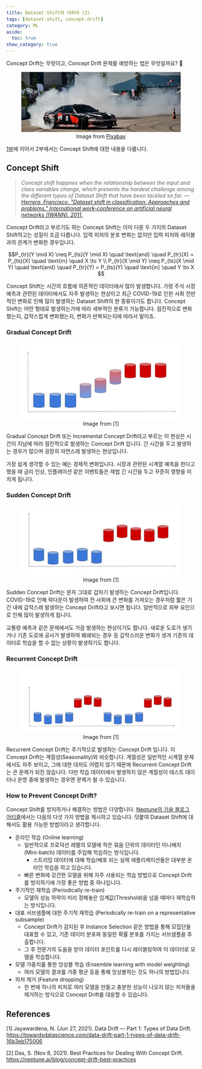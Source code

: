 ```yaml
---
title: Dataset Shift에 대하여 (2)
tags: [dataset-shift, concept-drift]
category: ML
aside:
  toc: true
show_category: true
---
```


Concept Drift는 무엇이고, Concept Drift 문제를 예방하는 법은 무엇일까요? 🤔

<!--more-->

<figure>
  <img src='/assets/images/2021-11-23-about-dataset-shift-2/drift.jpg'>
  <figcaption style="text-align: center;">Image from <a href="https://pixabay.com/photos/drift-car-race-speed-smoke-3723673/">Pixabay</a></figcaption>
</figure>


[1부](/ml/2021/11/19/about-dataset-shift-1.html)에 이어서 2부에서는 Concept Shift에 대한 내용을 다룹니다.

## Concept Shift

> *Concept shift happnes when the relationship between the input and class variables change, which presents the hardest challenge among the different types of Dataset Shift that have been tackled so far. —  [Herrera, Francisco. "Dataset shift in classification: Approaches and problems." International work-conference on artificial neural networks (IWANN). 2011.](http://iwann.ugr.es/2011/pdf/InvitedTalk-FHerrera-IWANN11.pdf)*
> 

Concept Drift라고 부르기도 하는 Concept Shift는 이미 다룬 두 가지의 Dataset Shift하고는 성질이 조금 다릅니다. 입력 피처의 분포 변화는 없지만 입력 피처와 레이블과의 관계가 변화한 경우입니다. 

$$P_{tr}(Y \mid X) \neq P_{ts}(Y \mid X) \quad \text{and} \quad P_{tr}(X) = P_{ts}(X) \quad \text{in} \quad X \to Y \\
P_{tr}(X \mid Y) \neq P_{ts}(X \mid Y) \quad \text{and} \quad P_{tr}(Y) = P_{ts}(Y) \quad \text{in} \quad Y \to X $$

Concept Shift는 시간의 흐름에 의존적인 데이터에서 많이 발생합니다. 가령 주식 시장 예측과 관련된 데이터에서도 자주 발생하는 현상이고 최근 COVID-19로 인한 사회 전반적인 변화로 인해 많이 발생하는 Dataset Shift의 한 종류이기도 합니다. Concept Shift는 어떤 형태로 발생하는가에 따라 세부적인 분류가 가능합니다. 점진적으로 변화했는지, 갑작스럽게 변화했는지, 변화가 반복되는지에 따라서 말이죠.

### Gradual Concept Drift

<figure>
  <img src='/assets/images/2021-11-23-about-dataset-shift-2/gradual_concept_drift.jpeg'>
  <figcaption style="text-align: center;">Image from [1]</figcaption>
</figure>

Gradual Concept Drift 또는 Incremental Concept Drift라고 부르는 이 현상은 시간이 지남에 따라 점진적으로 발생하는 Concept Drift 입니다. 긴 시간을 두고 발생하는 경우가 많으며 굉장히 자연스레 발생하는 현상입니다. 

가장 쉽게 생각할 수 있는 예는 경제적 변화입니다. 시장과 관련된 시계열 예측을 한다고 했을 때 금리 인상, 인플레이션 같은 이벤트들은 제법 긴 시간을 두고 꾸준히 영향을 미치게 됩니다.

### Sudden Concept Drift

<figure>
  <img src='/assets/images/2021-11-23-about-dataset-shift-2/sudden_concept_drift.jpeg'>
  <figcaption style="text-align: center;">Image from [1]</figcaption>
</figure>

Sudden Concept Drift는 문자 그대로 갑자기 발생하는 Concept Drift입니다. COVID-19로 인해 락다운이 발생하여 전 사회에 큰 변화를 가져오는 경우처럼 짧은 기간 내에 갑작스레 발생하는 Concept Drift라고 보시면 됩니다. 일반적으로 외부 요인으로 인해 많이 발생하게 됩니다.

교통량 예측과 같은 문제에서도 가끔 발생하는 현상이기도 합니다. 새로운 도로가 생기거나 기존 도로에 공사가 발생하여 폐쇄되는 경우 등 갑작스러운 변화가 생겨 기존의 데이터로 학습을 할 수 없는 상황이 발생하기도 합니다.

### Recurrent Concept Drift

<figure>
  <img src='/assets/images/2021-11-23-about-dataset-shift-2/recurrent_concept_drift.jpeg'>
  <figcaption style="text-align: center;">Image from [1]</figcaption>
</figure>

Recurrent Concept Drift는 주기적으로 발생하는 Concept Drift 입니다. 이 Concept Drift는 계절성(Seasonality)와 비슷합니다. 계절성은 일반적인 시계열 문제에서도 자주 보이고, 그에 대한 대처도 어렵지 않기 때문에 Recurrent Concept Drift는 큰 문제가 되진 않습니다. 다만 학습 데이터에서 발생하지 않은 계절성이 테스트 데이터나 운영 중에 발생하는 경우엔 문제가 될 수 있습니다.

### How to Prevent Concept Drift?

Concept Shift를 방지하거나 해결하는 방법은 다양합니다. [Neptune의 기술 블로그 아티클](https://neptune.ai/blog/concept-drift-best-practices)에서는 다음의 다섯 가지 방법을 제시하고 있습니다. 덧붙여 Dataset Shift에 대해서도 활용 가능한 방법이라고 생각합니다.

- 온라인 학습 (Online learning)
    - 일반적으로 프로덕션 레벨의 모델에 작은 묶음 단위의 데이터인 미니배치(Mini-batch) 데이터를 주입해 학습하는 방식입니다.
        - 스트리밍 데이터에 대해 학습/배포 되는 실제 애플리케이션들은 대부분 온라인 학습을 하고 있습니다.
    - 빠른 변화에 강건한 모델을 위해 자주 사용되는 학습 방법으로 Concept Drift를 방지하기에 가장 좋은 방법 중 하나입니다.
- 주기적인 재학습 (Periodically re-train)
    - 모델의 성능 하락이 미리 정해놓은 임계값(Threshold)을 넘을 때마다 재학습하는 방식입니다.
- 대표 서브샘플에 대한 주기적 재학습 (Periodically re-train on a representative subsample)
    - Concept Drift가 감지된 후 Instance Selection 같은 방법을 통해 모집단을 대표할 수 있고, 기존 데이터 분포와 동일한 확률 분포를 가지는 서브샘플을 추출합니다.
    - 그 후 전문가의 도움을 받아 데이터 포인트를 다시 레이블링하여 이 데이터로 모델을 학습합니다.
- 모델 가중치를 통한 앙상블 학습 (Ensemble learning with model weighting)
    - 여러 모델의 결과를 가중 평균 등을 통해 앙상블하는 것도 하나의 방법입니다.
- 피처 제거 (Feature dropping)
    - 한 번에 하나의 피처로 여러 모델을 만들고 충분한 성능이 나오지 않는 피처들을 제거하는 방식으로 Concept Drift를 대응할 수 있습니다.

## References

[1] Jayawardena, N. (Jun 27, 2021). Data Drift — Part 1: Types of Data Drift. https://towardsdatascience.com/data-drift-part-1-types-of-data-drift-16b3eb175006

[2] Das, S. (Nov 8, 2021). Best Practices for Dealing With Concept Drift. https://neptune.ai/blog/concept-drift-best-practices